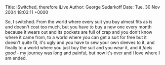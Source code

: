 Title: iSwitched, therefore iLive
Author: George Sudarkoff
Date: Tue, 30 Nov 2004 18:03:11 +0000

So, I switched. From the world where every suit you buy almost fits as is and doesn't cost too much, but you have to buy a new one every month because it wears out and its pockets are full of crap and you don't know where it came from, to a world where you can get a suit for free but it doesn't quite fit, it's ugly and you have to sew your own sleeves to it, and finally to a world where you just buy the suit and you wear it, and it *feels good* - my journey was long and painful, but now it's over and I love where I am ended.

